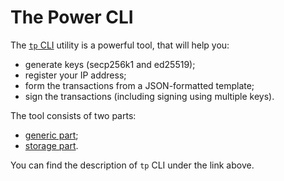 # The Power CLI

The [`tp` CLI](https://doc.thepower.io/docs/Maintain/tools/tp-cli) utility is a powerful tool, that will help you:

- generate keys (secp256k1 and ed25519);
- register your IP address;
- form the transactions from a JSON-formatted template;
- sign the transactions (including signing using multiple keys).

The tool consists of two parts:

- [generic part](https://doc.thepower.io/docs/Maintain/tools/tp-cli#generic-part-commands);
- [storage part](https://doc.thepower.io/docs/Maintain/tools/tp-cli#storage-part-commands).

You can find the description of `tp` CLI under the link above.
